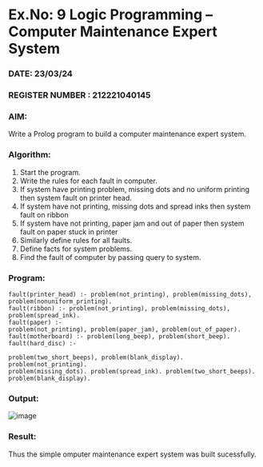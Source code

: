 # Ex.No: 9  Logic Programming –  Computer Maintenance Expert System
### DATE: 23/03/24                                                                           
### REGISTER NUMBER : 212221040145
### AIM: 
Write a Prolog program to build a computer maintenance expert system.
###  Algorithm:
1. Start the program.
2. Write the rules for each fault in computer.
3. If system have printing problem, missing dots and no uniform printing then system fault on printer head.
4. If system have not printing, missing dots and spread inks then system fault on ribbon
5. If system have not printing, paper jam and out of paper then system fault on paper stuck in printer
6. Similarly define rules for all faults.
7. Define facts for system problems.
8. Find the fault of computer by passing query to system.
     
### Program:
```
fault(printer_head) :- problem(not_printing), problem(missing_dots), problem(nonuniform_printing).
fault(ribbon) :- problem(not_printing), problem(missing_dots), problem(spread_ink).
fault(paper) :-
problem(not_printing), problem(paper_jam), problem(out_of_paper).
fault(motherboard) :- problem(long_beep), problem(short_beep).
fault(hard_disc) :-
 
problem(two_short_beeps), problem(blank_display).
problem(not_printing).
problem(missing_dots). problem(spread_ink). problem(two_short_beeps). problem(blank_display).

```










### Output:
![image](https://github.com/DrUmaRaniV/AI_Lab_2023-24/assets/121683193/a9574179-7820-4d72-8226-193f94f28b14)



### Result:
Thus the simple omputer maintenance expert system was built sucessfully.
